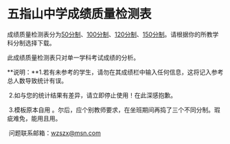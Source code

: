 # 五指山中学成绩质量检测表



成绩质量检测表分为[50分制](https://github.com/wzszx/Excel-cj/blob/master/%E6%88%90%E7%BB%A9%E8%B4%A8%E9%87%8F%E6%A3%80%E6%B5%8B%E8%A1%A8%EF%BC%88%E9%AB%98%E4%B8%AD%E4%BF%A1%E6%81%AF%E4%B8%8E%E9%80%9A%E7%94%A850%E5%88%86%E5%88%B6%EF%BC%89.xlsb)、[100分制](https://github.com/wzszx/Excel-cj/blob/master/%E6%88%90%E7%BB%A9%E8%B4%A8%E9%87%8F%E6%A3%80%E6%B5%8B%E8%A1%A8%EF%BC%88%E7%99%BE%E5%88%86%E5%88%B6%EF%BC%89.xls)、[120分制](https://github.com/wzszx/Excel-cj/blob/master/%E6%88%90%E7%BB%A9%E8%B4%A8%E9%87%8F%E6%A3%80%E6%B5%8B%E8%A1%A8%EF%BC%88120%E5%88%86%E5%88%B6%EF%BC%89.xls)、[150分制](https://github.com/wzszx/Excel-cj/blob/master/%E6%88%90%E7%BB%A9%E8%B4%A8%E9%87%8F%E6%A3%80%E6%B5%8B%E8%A1%A8%EF%BC%88150%E5%88%86%E5%88%B6%EF%BC%89.xls)。请根据你的所教学科分制选择下载。

此成绩质量检测表只对单一学科考试成绩的分析。



**说明：**1.若有未参考的学生，请勿在其成绩栏中输入任何信息，这将记入参考总人数导致统计有误。

​            2.如与您的统计结果有差异，请立即停止使用！在此深感抱歉。

​            3.模板原本自用 。尔后，应个别教师要求，在坐班期间再捣了三个不同分制。瑕疵难免，能用且用。

​                                                                                                     问题联系邮箱：wzszx@msn.com



